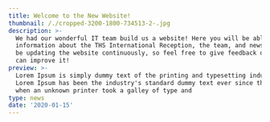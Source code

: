 ```yaml
---
title: Welcome to the New Website!
thumbnail: /./cropped-3200-1800-734513-2-.jpg
description: >-
  We had our wonderful IT team build us a website! Here you will be able to find
  information about the THS International Reception, the team, and news! We will
  be updating the website continuously, so feel free to give feedback on how we
  can improve it!
preview: >-
  Lorem Ipsum is simply dummy text of the printing and typesetting industry.
  Lorem Ipsum has been the industry's standard dummy text ever since the 1500s,
  when an unknown printer took a galley of type and
type: news
date: '2020-01-15'
---
```


